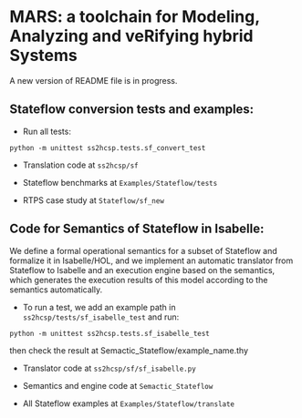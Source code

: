   
# MARS: a toolchain for Modeling, Analyzing and veRifying hybrid Systems

A new version of README file is in progress.

## Stateflow conversion tests and examples:

* Run all tests:

```python -m unittest ss2hcsp.tests.sf_convert_test```

* Translation code at ```ss2hcsp/sf```

* Stateflow benchmarks at ```Examples/Stateflow/tests```

* RTPS case study at ```Stateflow/sf_new```


## Code for Semantics of Stateflow in Isabelle:

We define a formal operational semantics for a subset of Stateflow and formalize it in Isabelle/HOL, and we implement an automatic translator from Stateflow to Isabelle and an execution engine based on the semantics, which generates the execution results of this model according to the semantics automatically.

* To run a test, we add an example path in ```ss2hcsp/tests/sf_isabelle_test``` and run:

```python -m unittest ss2hcsp.tests.sf_isabelle_test```

then check the result at Semactic_Stateflow/example_name.thy

* Translator code at ```ss2hcsp/sf/sf_isabelle.py```

* Semantics and engine code at ```Semactic_Stateflow```

* All Stateflow examples at ```Examples/Stateflow/translate```


